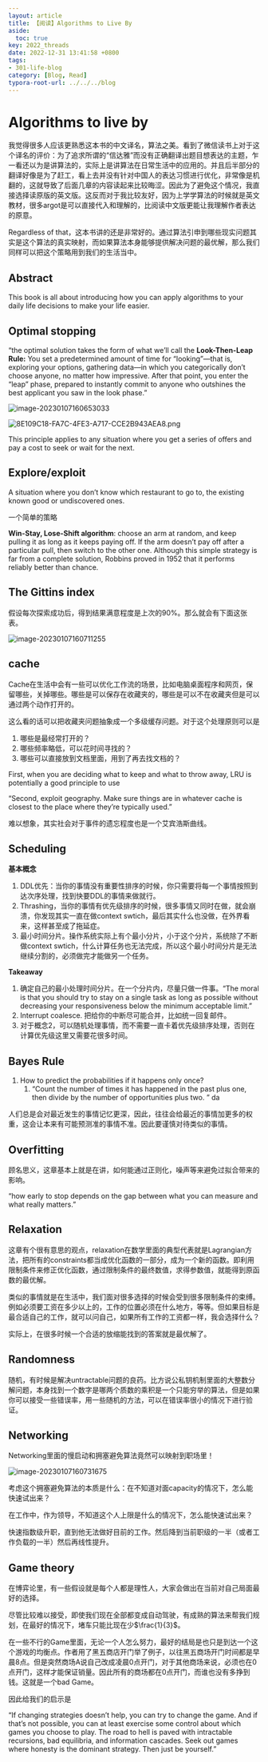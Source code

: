 ```yaml
---
layout: article
title: 【阅读】Algorithms to Live By
aside:
  toc: true
key: 2022_threads
date: 2022-12-31 13:41:58 +0800
tags:
- 301-life-blog
category: [Blog, Read] 
typora-root-url: ../../../blog
---
```


# Algorithms to live by

我觉得很多人应该更熟悉这本书的中文译名，算法之美。看到了微信读书上对于这个译名的评价：为了追求所谓的“信达雅”而没有正确翻译出题目想表达的主题，乍一看还以为是讲算法的，实际上是讲算法在日常生活中的应用的。并且后半部分的翻译好像是为了赶工，看上去并没有针对中国人的表达习惯进行优化，非常像是机翻的，这就导致了后面几章的内容读起来比较晦涩。因此为了避免这个情况，我直接选择读原版的英文版。这反而对于我比较友好，因为上学学算法的时候就是英文教材，很多argot是可以直接代入和理解的，比阅读中文版更能让我理解作者表达的原意。

Regardless of that，这本书讲的还是非常好的。通过算法引申到哪些现实问题其实是这个算法的真实映射，而如果算法本身能够提供解决问题的最优解，那么我们同样可以把这个策略用到我们的生活当中。

## Abstract

This book is all about introducing how you can apply algorithms to your daily life decisions to make your life easier.


## Optimal stopping

“the optimal solution takes the form of what we’ll call the **Look-Then-Leap Rule:** You set a predetermined amount of time for “looking”—that is, exploring your options, gathering data—in which you categorically don’t choose anyone, no matter how impressive. After that point, you enter the “leap” phase, prepared to instantly commit to anyone who outshines the best applicant you saw in the look phase.”

![image-20230107160653033](/assets/images/image-20230107160653033.png)

![8E109C18-FA7C-4FE3-A717-CCE2B943AEA8.png](https://s3-us-west-2.amazonaws.com/secure.notion-static.com/121ad852-5f33-4902-906d-8fd544e34380/8E109C18-FA7C-4FE3-A717-CCE2B943AEA8.png)

This principle applies to any situation where you get a series of offers and pay a cost to seek or wait for the next.

## Explore/exploit

A situation where you don’t know which restaurant to go to, the existing known good or undiscovered ones.

一个简单的策略

**Win-Stay, Lose-Shift algorithm**: choose an arm at random, and keep pulling it as long as it keeps paying off. If the arm doesn’t pay off after a particular pull, then switch to the other one. Although this simple strategy is far from a complete solution, Robbins proved in 1952 that it performs reliably better than chance.

## The Gittins index

假设每次探索成功后，得到结果满意程度是上次的90%。那么就会有下面这张表。

![image-20230107160711255](/assets/images/image-20230107160711255.png)

## cache

Cache在生活中会有一些可以优化工作流的场景，比如电脑桌面程序和网页，保留哪些，关掉哪些。哪些是可以保存在收藏夹的，哪些是可以不在收藏夹但是可以通过两个动作打开的。

这么看的话可以把收藏夹问题抽象成一个多级缓存问题。对于这个处理原则可以是

1. 哪些是最经常打开的？
2. 哪些频率略低，可以花时间寻找的？
3. 哪些可以直接放到文档里面，用到了再去找文档的？

First, when you are deciding what to keep and what to throw away, LRU is potentially a good principle to use

“Second, exploit geography. Make sure things are in whatever cache is closest to the place where they’re typically used.”

难以想象，其实社会对于事件的遗忘程度也是一个艾宾浩斯曲线。

## Scheduling

**基本概念**

1. DDL优先：当你的事情没有重要性排序的时候，你只需要将每一个事情按照到达次序处理，找到快要DDL的事情来做就行。
2. Thrashing，当你的事情有优先级排序的时候，很多事情又同时在做，就会崩溃，你发现其实一直在做context swtich，最后其实什么也没做，在外界看来，这样甚至成了拖延症。
3. 最小时间分片。操作系统实际上有个最小分片，小于这个分片，系统除了不断做context swtich，什么计算任务也无法完成，所以这个最小时间分片是无法继续分割的，必须做完才能做另一个任务。

**Takeaway**

1. 确定自己的最小处理时间分片。在一个分片内，尽量只做一件事。“The moral is that you should try to stay on a single task as long as possible without decreasing your responsiveness below the minimum acceptable limit.”
2. Interrupt coalesce. 把给你的中断尽可能合并，比如统一回复邮件。
3. 对于概念2，可以随机处理事情，而不需要一直卡着优先级排序处理，否则在计算优先级这里又需要花很多时间。

## Bayes Rule

1. How to predict the probabilities if it happens only once?
   1. “Count the number of times it has happened in the past plus one, then divide by the number of opportunities plus two. ” da

人们总是会对最近发生的事情记忆更深，因此，往往会给最近的事情加更多的权重，这会让本来有可能预测准的事情不准。因此要谨慎对待类似的事情。

## Overfitting

顾名思义，这章基本上就是在讲，如何能通过正则化，噪声等来避免过拟合带来的影响。

“how early to stop depends on the gap between what you can measure and what really matters.”

## Relaxation

这章有个很有意思的观点，relaxation在数学里面的典型代表就是Lagrangian方法，把所有的constraints都当成优化函数的一部分，成为一个新的函数。即利用限制条件来修正优化函数，通过限制条件的最终数值，求得参数值，就能得到原函数的最优解。

类似的事情就是在生活中，我们面对很多选择的时候会受到很多限制条件的束缚。例如必须要工资在多少以上的，工作的位置必须在什么地方，等等。但如果目标是最合适自己的工作，就可以问自己，如果所有工作的工资都一样，我会选择什么？

实际上，在很多时候一个合适的放缩能找到的答案就是最优解了。

## Randomness

随机，有时候是解决untractable问题的良药。比方说公私钥机制里面的大整数分解问题，本身找到一个数字是哪两个质数的乘积是一个只能穷举的算法，但是如果你可以接受一些错误率，用一些随机的方法，可以在错误率很小的情况下进行验证。

## Networking

Networking里面的慢启动和拥塞避免算法竟然可以映射到职场里！

![image-20230107160731675](/assets/images/image-20230107160731675.png)

考虑这个拥塞避免算法的本质是什么：在不知道对面capacity的情况下，怎么能快速试出来？

在工作中，作为领导，不知道这个人上限是什么的情况下，怎么能快速试出来？

快速指数级升职，直到他无法做好目前的工作。然后降到当前职级的一半（或者工作负载的一半）然后再线性提升。

## Game theory

在博弈论里，有一些假设就是每个人都是理性人，大家会做出在当前对自己局面最好的选择。

尽管比较难以接受，即使我们现在全部都变成自动驾驶，有成熟的算法来帮我们规划，在最好的情况下，堵车只能比现在少$\frac{1}{3}$。

在一些不行的Game里面，无论一个人怎么努力，最好的结局是也只是到达一个这个游戏的均衡点。作者用了黑五商店开门举了例子，以往黑五商场开门时间都是早晨8点。但是突然商场A说自己改成凌晨0点开门，对于其他商场来说，必须也在0点开门，这样才能保证销量。因此所有的商场都在0点开门，而谁也没有多挣到钱。这就是一个bad Game。

因此给我们的启示是

“If changing strategies doesn’t help, you can try to change the game. And if that’s not possible, you can at least exercise some control about which games you choose to play. The road to hell is paved with intractable recursions, bad equilibria, and information cascades. Seek out games where honesty is the dominant strategy. Then just be yourself.”